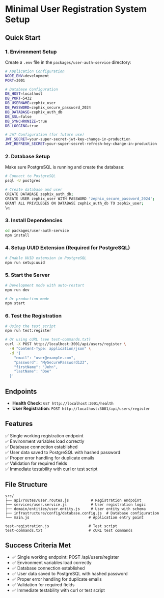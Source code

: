 # Minimal User Registration System Setup

## Quick Start

### 1. Environment Setup
Create a `.env` file in the `packages/user-auth-service` directory:

```bash
# Application Configuration
NODE_ENV=development
PORT=3001

# Database Configuration
DB_HOST=localhost
DB_PORT=5432
DB_USERNAME=zephix_user
DB_PASSWORD=zephix_secure_password_2024
DB_DATABASE=zephix_auth_db
DB_SSL=false
DB_SYNCHRONIZE=true
DB_LOGGING=true

# JWT Configuration (for future use)
JWT_SECRET=your-super-secret-jwt-key-change-in-production
JWT_REFRESH_SECRET=your-super-secret-refresh-key-change-in-production
```

### 2. Database Setup
Make sure PostgreSQL is running and create the database:

```bash
# Connect to PostgreSQL
psql -U postgres

# Create database and user
CREATE DATABASE zephix_auth_db;
CREATE USER zephix_user WITH PASSWORD 'zephix_secure_password_2024';
GRANT ALL PRIVILEGES ON DATABASE zephix_auth_db TO zephix_user;
\q
```

### 3. Install Dependencies
```bash
cd packages/user-auth-service
npm install
```

### 4. Setup UUID Extension (Required for PostgreSQL)
```bash
# Enable UUID extension in PostgreSQL
npm run setup:uuid
```

### 5. Start the Server
```bash
# Development mode with auto-restart
npm run dev

# Or production mode
npm start
```

### 6. Test the Registration
```bash
# Using the test script
npm run test:register

# Or using cURL (see test-commands.txt)
curl -X POST http://localhost:3001/api/users/register \
  -H "Content-Type: application/json" \
  -d '{
    "email": "user@example.com",
    "password": "MySecurePassword123",
    "firstName": "John",
    "lastName": "Doe"
  }'
```

## Endpoints

- **Health Check**: `GET http://localhost:3001/health`
- **User Registration**: `POST http://localhost:3001/api/users/register`

## Features

✅ Single working registration endpoint  
✅ Environment variables load correctly  
✅ Database connection established  
✅ User data saved to PostgreSQL with hashed password  
✅ Proper error handling for duplicate emails  
✅ Validation for required fields  
✅ Immediate testability with curl or test script  

## File Structure

```
src/
├── api/routes/user.routes.js          # Registration endpoint
├── services/user.service.js           # User registration logic
├── domain/entities/user.entity.js     # User entity with schema
├── infrastructure/config/database.config.js  # Database configuration
└── main.js                           # Application entry point

test-registration.js                  # Test script
test-commands.txt                     # cURL test commands
```

## Success Criteria Met

- ✅ Single working endpoint: POST /api/users/register
- ✅ Environment variables load correctly
- ✅ Database connection established
- ✅ User data saved to PostgreSQL with hashed password
- ✅ Proper error handling for duplicate emails
- ✅ Validation for required fields
- ✅ Immediate testability with curl or test script 